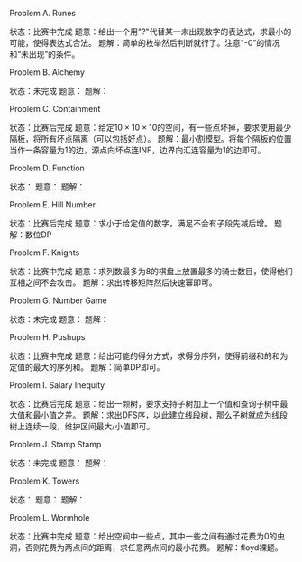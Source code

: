 Problem A. Runes

状态：比赛中完成
题意：给出一个用"?"代替某一未出现数字的表达式，求最小的可能，使得表达式合法。
题解：简单的枚举然后判断就行了。注意"-0"的情况和“未出现”的条件。

Problem B. Alchemy

状态：未完成
题意：
题解：

Problem C. Containment

状态：比赛后完成
题意：给定$10\times 10\times 10$的空间，有一些点坏掉，要求使用最少隔板，将所有坏点隔离（可以包括好点）。
题解：最小割模型。将每个隔板的位置当作一条容量为1的边，源点向坏点连INF，边界向汇连容量为1的边即可。

Problem D. Function

状态：
题意：
题解：

Problem E. Hill Number

状态：比赛后完成
题意：求小于给定值的数字，满足不会有子段先减后增。
题解：数位DP

Problem F. Knights

状态：比赛中完成
题意：求列数最多为8的棋盘上放置最多的骑士数目，使得他们互相之间不会攻击。
题解：求出转移矩阵然后快速幂即可。

Problem G. Number Game

状态：未完成
题意：
题解：

Problem H. Pushups

状态：比赛中完成
题意：给出可能的得分方式，求得分序列，使得前缀和的和为定值的最大的序列和。
题解：简单DP即可。

Problem I. Salary Inequity

状态：比赛后完成
题意：给出一颗树，要求支持子树加上一个值和查询子树中最大值和最小值之差。
题解：求出DFS序，以此建立线段树，那么子树就成为线段树上连续一段，维护区间最大/小值即可。

Problem J. Stamp Stamp

状态：未完成
题意：
题解：

Problem K. Towers

状态：
题意：
题解：

Problem L. Wormhole

状态：比赛中完成
题意：给出空间中一些点，其中一些之间有通过花费为0的虫洞，否则花费为两点间的距离，求任意两点间的最小花费。
题解：floyd裸题。


